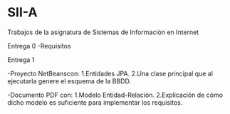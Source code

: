 
# SII-A

Trabajos de la asignatura de Sistemas de Información en Internet

Entrega 0
-Requisitos


Entrega 1

-Proyecto NetBeanscon: 
1.Entidades JPA.
2.Una clase principal que al ejecutarla genere el esquema de la BBDD. 

-Documento PDF con: 
1.Modelo Entidad-Relación.
2.Explicación de cómo dicho modelo es suficiente para implementar los requisitos.
